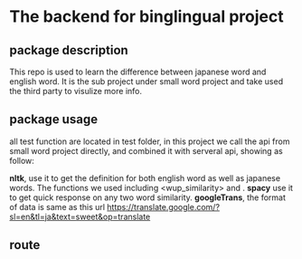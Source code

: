 # The backend for binglingual project
## package description
This repo is used to learn the difference between japanese word and english word. It is the sub project under small word project and take used the third party to visulize more info.

## package usage
all test function are located in test folder, in this project we call the api from small word project directly, and combined it with serveral api, showing as follow:

**nltk**, use it to get the definition for both english word as well as japanese words. The functions we used including <wup_similarity> and <wordnet>.
**spacy** use it to get quick response on any two word similarity.
**googleTrans**, the format of data is same as this url https://translate.google.com/?sl=en&tl=ja&text=sweet&op=translate

## route
